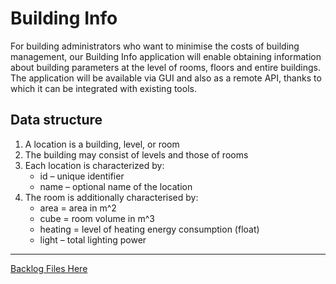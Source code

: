 # Building Info

For building administrators who want to minimise the costs of building management, our Building Info application will enable obtaining information about building parameters at the level of rooms, floors and entire buildings. The application will be available via GUI and also as a remote API, thanks to which it can be integrated with existing tools. 



## Data structure
1. A location is a building, level, or room
2. The building may consist of levels and those of rooms
3. Each location is characterized by:
    - id – unique identifier
   - name – optional name of the location
4. The room is additionally characterised by:
   - area = area in m^2
   - cube = room volume in m^3
   - heating = level of heating energy consumption (float)
   - light – total lighting power

---

[Backlog Files Here](https://drive.google.com/drive/folders/1ZI4xzdudjA5nNG_28klPH0CcXFOixwlg?usp=drive_link)
